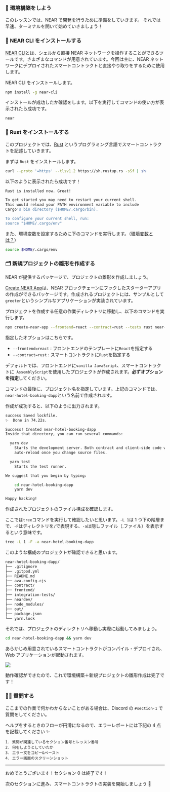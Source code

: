 ### 🤖 環境構築をしよう

このレッスンでは、NEAR で開発を行うために準備をしていきます。
それでは早速、ターミナルを開いて始めていきましょう！

### 🦄 NEAR CLI をインストールする

[NEAR CLI](https://docs.near.org/tools/near-cli)とは、シェルから直接 NEAR ネットワークを操作することができるツールです。さまざまなコマンドが用意されています。今回は主に、NEAR ネットワークにデプロイされたスマートコントラクトと直接やり取りをするために使用します。

NEAR CLI をインストールします。

```bash
npm install -g near-cli
```

インストールが成功したか確認をします。以下を実行してコマンドの使い方が表示されたら成功です。

```bash
near
```

### 🦀 Rust をインストールする

このプロジェクトでは、[Rust](https://www.rust-lang.org/ja/) というプログラミング言語でスマートコントラクトを記述していきます。

まずは `Rust` をインストールします。

```bash
curl --proto '=https' --tlsv1.2 https://sh.rustup.rs -sSf | sh
```

以下のように表示されたら成功です！

```bash
Rust is installed now. Great!

To get started you may need to restart your current shell.
This would reload your PATH environment variable to include
Cargo's bin directory ($HOME/.cargo/bin).

To configure your current shell, run:
source "$HOME/.cargo/env"
```

また、環境変数を設定するために下のコマンドを実行します。（[環境変数とは？](https://wa3.i-3-i.info/word11027.html)）

```bash
source $HOME/.cargo/env
```

### 🗂 新規プロジェクトの雛形を作成する

NEAR が提供するパッケージで、プロジェクトの雛形を作成しましょう。

[Create NEAR App](https://github.com/near/create-near-app)は、NEAR ブロックチェーンにフックしたスターターアプリの作成ができるパッケージです。作成されるプロジェクトには、サンプルとして`greeter`というシンプルなアプリケーションが実装されています。

プロジェクトを作成する任意の作業ディレクトリに移動し、以下のコマンドを実行します。

```bash
npx create-near-app --frontend=react --contract=rust --tests rust near-hotel-booking-dapp
```

指定したオプションはこちらです。

- `--frontend=react` : フロントエンドのテンプレートに`React`を指定する
- `--contract=rust` : スマートコントラクトに`Rust`を指定する

デフォルトでは、フロントエンドに`vanilla JavaScript`、スマートコントラクトに` AssemblyScript`を使用したプロジェクトが作成されます。**必ずオプションを指定**してください。

コマンドの最後に、プロジェクト名を指定しています。上記のコマンドでは、`near-hotel-booking-dapp`という名前で作成されます。

作成が成功すると、以下のように出力されます。

```bash
success Saved lockfile.
✨  Done in 74.22s.

Success! Created near-hotel-booking-dapp
Inside that directory, you can run several commands:

  yarn dev
    Starts the development server. Both contract and client-side code will
    auto-reload once you change source files.

  yarn test
    Starts the test runner.

We suggest that you begin by typing:

    cd near-hotel-booking-dapp
    yarn dev

Happy hacking!
```

作成されたプロジェクトのファイル構成を確認します。

ここでは`tree`コマンドを実行して確認したいと思います。`-L 1`は 1 つ下の階層まで、`-F`はディレクトリを`/`で表現する、`-a`は隠しファイル（.ファイル）を表示するという意味です。

```bash
tree -L 1 -F -a near-hotel-booking-dapp
```

このような構成のプロジェクトが確認できると思います。

```bash
near-hotel-booking-dapp/
├── .gitignore
├── .gitpod.yml
├── README.md
├── ava.config.cjs
├── contract/
├── frontend/
├── integration-tests/
├── neardev/
├── node_modules/
├── out/
├── package.json
└── yarn.lock
```

それでは、プロジェクトのディレクトリへ移動し実際に起動してみましょう。

```bash
cd near-hotel-booking-dapp && yarn dev
```

あらかじめ用意されているスマートコントラクトがコンパイル・デプロイされ、Web アプリケーションが起動されます。

![](/public/images/402-NEAR-Hotel-Booking-dApp/0_2_2.png)

動作確認ができたので、これで環境構築＋新規プロジェクトの雛形作成は完了です！

### 🙋‍♂️ 質問する

ここまでの作業で何かわからないことがある場合は、Discord の `#section-1` で質問をしてください。

ヘルプをするときのフローが円滑になるので、エラーレポートには下記の 4 点を記載してください ✨

```
1. 質問が関連しているセクション番号とレッスン番号
2. 何をしようとしていたか
3. エラー文をコピー&ペースト
4. エラー画面のスクリーンショット
```

---

おめでとうございます！セクション 0 は終了です！

次のセクションに進み、スマートコントラクトの実装を開始しましょう 🚀
